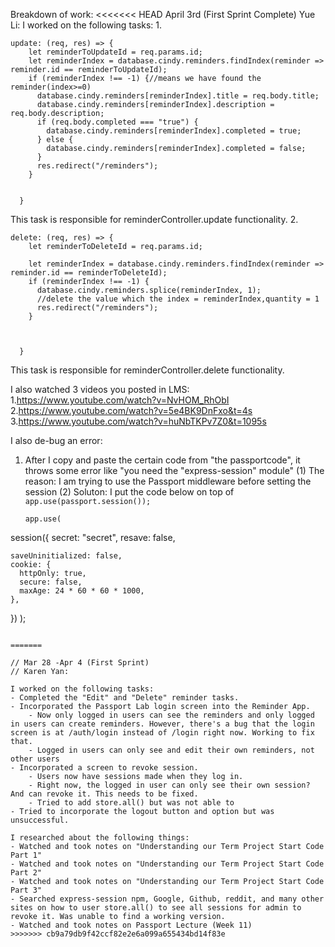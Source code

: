Breakdown of work:
<<<<<<< HEAD
April 3rd (First Sprint Complete)
Yue Li:
I worked on the following tasks:
1.  
```
update: (req, res) => {
    let reminderToUpdateId = req.params.id;
    let reminderIndex = database.cindy.reminders.findIndex(reminder => reminder.id == reminderToUpdateId);
    if (reminderIndex !== -1) {//means we have found the reminder(index>=0)
      database.cindy.reminders[reminderIndex].title = req.body.title;
      database.cindy.reminders[reminderIndex].description = req.body.description;
      if (req.body.completed === "true") {
        database.cindy.reminders[reminderIndex].completed = true;
      } else {
        database.cindy.reminders[reminderIndex].completed = false;
      }
      res.redirect("/reminders");
    }


  }
```
This task is responsible for reminderController.update functionality.
2. 
```
delete: (req, res) => {
    let reminderToDeleteId = req.params.id;

    let reminderIndex = database.cindy.reminders.findIndex(reminder => reminder.id == reminderToDeleteId);
    if (reminderIndex !== -1) {
      database.cindy.reminders.splice(reminderIndex, 1);
      //delete the value which the index = reminderIndex,quantity = 1
      res.redirect("/reminders");
    }



  }
```
This task is responsible for reminderController.delete functionality.


I also watched 3 videos you posted in LMS:
1.https://www.youtube.com/watch?v=NvHOM_RhObI
2.https://www.youtube.com/watch?v=5e4BK9DnFxo&t=4s
3.https://www.youtube.com/watch?v=huNbTKPv7Z0&t=1095s

I also de-bug an error:
1. After I copy and paste the certain code from "the passportcode", it throws some error like "you need the "express-session" module"
    (1) The reason: I am trying to use the Passport middleware before setting the session
    (2) Soluton: I put the code below on top of `app.use(passport.session());`
    ```
    app.use(
  session({
    secret: "secret",
    resave: false,

    saveUninitialized: false,
    cookie: {
      httpOnly: true,
      secure: false,
      maxAge: 24 * 60 * 60 * 1000,
    },
  })
);
```

=======

// Mar 28 -Apr 4 (First Sprint)
// Karen Yan:

I worked on the following tasks: 
- Completed the "Edit" and "Delete" reminder tasks. 
- Incorporated the Passport Lab login screen into the Reminder App. 
    - Now only logged in users can see the reminders and only logged in users can create reminders. However, there's a bug that the login screen is at /auth/login instead of /login right now. Working to fix that. 
    - Logged in users can only see and edit their own reminders, not other users
- Incorporated a screen to revoke session. 
    - Users now have sessions made when they log in.
    - Right now, the logged in user can only see their own session? And can revoke it. This needs to be fixed. 
    - Tried to add store.all() but was not able to 
- Tried to incorporate the logout button and option but was unsuccessful.
 
I researched about the following things: 
- Watched and took notes on "Understanding our Term Project Start Code Part 1"
- Watched and took notes on "Understanding our Term Project Start Code Part 2"
- Watched and took notes on "Understanding our Term Project Start Code Part 3"
- Searched express-session npm, Google, Github, reddit, and many other sites on how to user store.all() to see all sessions for admin to revoke it. Was unable to find a working version. 
- Watched and took notes on Passport Lecture (Week 11)
>>>>>>> cb9a79db9f42ccf82e2e6a099a655434bd14f83e
